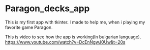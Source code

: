 # Paragon_decks_app
This is my first app with tkinter. I made to help me, when i playing my favorite game Paragon.

This is video to see how the app is working(In bulgarian language). https://www.youtube.com/watch?v=DcEnNgwJ0Uw&t=20s

